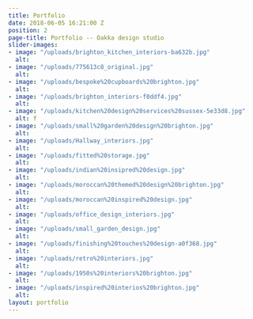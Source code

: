 ```yaml
---
title: Portfolio
date: 2018-06-05 16:21:00 Z
position: 2
page-title: Portfolio -- Oakka design studio
slider-images:
- image: "/uploads/brighton_kitchen_interiors-ba632b.jpg"
  alt: 
- image: "/uploads/775613c8_original.jpg"
  alt: 
- image: "/uploads/bespoke%20cupboards%20brighton.jpg"
  alt: 
- image: "/uploads/brighton_interiors-f0ddf4.jpg"
  alt: 
- image: "/uploads/kitchen%20design%20services%20sussex-5e33d8.jpg"
  alt: f
- image: "/uploads/small%20garden%20design%20brighton.jpg"
  alt: 
- image: "/uploads/Hallway_interiors.jpg"
  alt: 
- image: "/uploads/fitted%20storage.jpg"
  alt: 
- image: "/uploads/indian%20insipred%20design.jpg"
  alt: 
- image: "/uploads/moroccan%20themed%20design%20brighton.jpg"
  alt: 
- image: "/uploads/moroccan%20inspired%20design.jpg"
  alt: 
- image: "/uploads/office_design_interiors.jpg"
  alt: 
- image: "/uploads/small_garden_design.jpg"
  alt: 
- image: "/uploads/finishing%20touches%20design-a0f368.jpg"
  alt: 
- image: "/uploads/retro%20interiors.jpg"
  alt: 
- image: "/uploads/1950s%20interiors%20brighton.jpg"
  alt: 
- image: "/uploads/inspired%20interios%20brighton.jpg"
  alt: 
layout: portfolio
---
```


